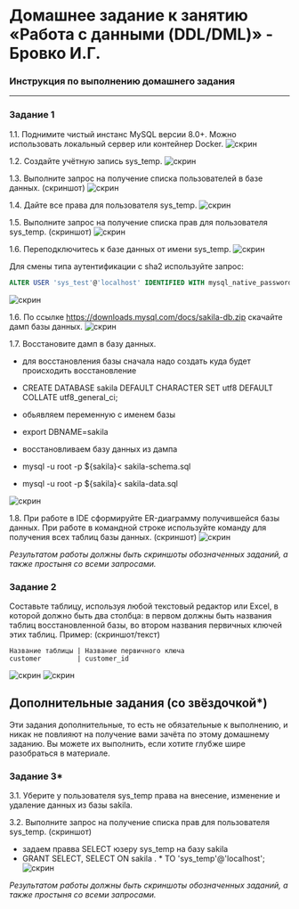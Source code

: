 # Домашнее задание к занятию «Работа с данными (DDL/DML)» - Бровко И.Г.

### Инструкция по выполнению домашнего задания

---

### Задание 1
1.1. Поднимите чистый инстанс MySQL версии 8.0+. Можно использовать локальный сервер или контейнер Docker.
![скрин](img/hw-12-02/1-1.png)

1.2. Создайте учётную запись sys_temp. 
![скрин](img/hw-12-02/1-2.png)

1.3. Выполните запрос на получение списка пользователей в базе данных. (скриншот)
![скрин](img/hw-12-02/1-3.png)

1.4. Дайте все права для пользователя sys_temp. 
![скрин](img/hw-12-02/1-4.png)

1.5. Выполните запрос на получение списка прав для пользователя sys_temp. (скриншот)
![скрин](img/hw-12-02/1-5.png)

1.6. Переподключитесь к базе данных от имени sys_temp.
![скрин](img/hw-12-02/1-6.png)

Для смены типа аутентификации с sha2 используйте запрос: 
```sql
ALTER USER 'sys_test'@'localhost' IDENTIFIED WITH mysql_native_password BY 'password';
```
![скрин](img/hw-12-02/1-6-1.png)

1.6. По ссылке https://downloads.mysql.com/docs/sakila-db.zip скачайте дамп базы данных.
![скрин](img/hw-12-02/1-6-2.png)

1.7. Восстановите дамп в базу данных.
- для восстановления базы сначала надо создать куда будет происходить восстановление
- CREATE DATABASE sakila DEFAULT CHARACTER SET utf8 DEFAULT COLLATE utf8_general_ci;

- обьявляем переменную с именем базы 
- export DBNAME=sakila

- восстановливаем базу данных из дампа
- mysql -u root -p ${sakila}< sakila-schema.sql
- mysql -u root -p ${sakila}< sakila-data.sql

![скрин](img/hw-12-02/1-7.png)

1.8. При работе в IDE сформируйте ER-диаграмму получившейся базы данных. При работе в командной строке используйте команду для получения всех таблиц базы данных. (скриншот)
![скрин](img/hw-12-02/1-8.png)

*Результатом работы должны быть скриншоты обозначенных заданий, а также простыня со всеми запросами.*


### Задание 2
Составьте таблицу, используя любой текстовый редактор или Excel, в которой должно быть два столбца: в первом должны быть названия таблиц восстановленной базы, во втором названия первичных ключей этих таблиц. Пример: (скриншот/текст)
```
Название таблицы | Название первичного ключа
customer         | customer_id
```
![скрин](img/hw-12-02/2.png)
![скрин](img/hw-12-02/2-1.png)

## Дополнительные задания (со звёздочкой*)
Эти задания дополнительные, то есть не обязательные к выполнению, и никак не повлияют на получение вами зачёта по этому домашнему заданию. Вы можете их выполнить, если хотите глубже шире разобраться в материале.

### Задание 3*
3.1. Уберите у пользователя sys_temp права на внесение, изменение и удаление данных из базы sakila.

3.2. Выполните запрос на получение списка прав для пользователя sys_temp. (скриншот)
- задаем правва SELECT юзеру sys_temp на базу sakila
- GRANT SELECT, SELECT ON sakila . * TO 'sys_temp'@'localhost';
![скрин](img/hw-12-02/3.png)

*Результатом работы должны быть скриншоты обозначенных заданий, а также простыня со всеми запросами.*
